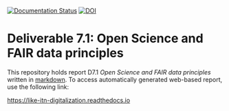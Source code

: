 [![Documentation Status](https://readthedocs.org/projects/like-itn-digitalization/badge/?version=latest)](https://like-itn-digitalization.readthedocs.io/en/latest/?badge=latest) [![DOI](https://zenodo.org/badge/DOI/10.5281/zenodo.3730896.svg)](https://doi.org/10.5281/zenodo.3730896)



# Deliverable 7.1: Open Science and FAIR data principles

This repository holds report D7.1 *Open Science and FAIR data principles* written in [markdown](https://en.wikipedia.org/wiki/Markdown). To access automatically generated web-based report, use the following link:

https://like-itn-digitalization.readthedocs.io

